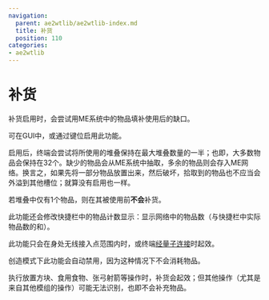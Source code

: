 ```yaml
---
navigation:
  parent: ae2wtlib/ae2wtlib-index.md
  title: 补货
  position: 110
categories:
- ae2wtlib
---
```


# 补货

补货启用时，<ItemLink id="ae2:wireless_crafting_terminal" />会尝试用ME系统中的物品填补使用后的缺口。

可在GUI中，或通过键位启用此功能。

启用后，终端会尝试将所使用的堆叠保持在最大堆叠数量的一半；也即，大多数物品会保持在32个。缺少的物品会从ME系统中抽取，多余的物品则会存入ME网络。换言之，如果先将一部分物品放置出来，然后破坏，拾取到的物品也不应当会外溢到其他槽位；就算没有启用<ItemLink id="ae2wtlib:magnet_card" />也一样。

若堆叠中仅有1个物品，则在其被使用前**不会**补货。

此功能还会修改快捷栏中的物品计数显示：显示网络中的物品数（与快捷栏中实际物品数的和）。

此功能只会在身处无线接入点范围内时，或终端[经量子连接](quantum_bridge_card.md)时起效。

创造模式下此功能会自动禁用，因为这种情况下不会消耗物品。

执行放置方块、食用食物、张弓射箭等操作时，补货会起效；但其他操作（尤其是来自其他模组的操作）可能无法识别，也即不会补充物品。
